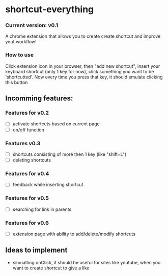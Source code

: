 # shortcut-everything
### Current version: v0.1
A chrome extension that allows you to create create shortcut and improve yout workflow!



### How to use
Click extension icon in your browser, then "add new shortcut", insert your keyboard shortcut (only 1 key for now), click something you want to be 'shortcutted'.
Now every time you press that key, it should emulate clicking this button


## Incomming features:

### Features for v0.2
- [ ] activate shortcuts based on current page
- [ ] on/off function

### Features v0.3
- [ ] shortcuts consisting of more then 1 key (like "shift+L")
- [ ] deleting shortcuts

### Features for v0.4
- [ ] feedback while inserting shortcut

### Features for v0.5
- [ ] searching for link in parents

### Features for v0.6
- [ ] extension page with ability to add/delete/modify shortcuts


## Ideas to implement
- simualting onClick, it should be useful for sites like youtube, when you want to create shortcut to give a like

